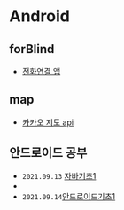 # Android
## forBlind
- [전화연결 앱](./01.forBlind)
## map
- [카카오 지도 api](./02.map) 
## 안드로이드 공부
- `2021.09.13`  [자바기초1](./03.study/0913/01.자바기초1/2021.09.13_자바기초정리1.md)
- 
- `2021.09.14`[안드로이드기초1](C:\Users\oksos\Desktop\업무\05.Study\01.Android\03.study\0914\01.안드로이드1/2021년09월14일_안드로이드1.md)

